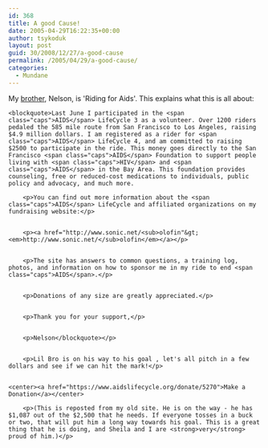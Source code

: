 ```yaml
---
id: 368
title: A good Cause!
date: 2005-04-29T16:22:35+00:00
author: tsykoduk
layout: post
guid: 30/2008/12/27/a-good-cause
permalink: /2005/04/29/a-good-cause/
categories:
  - Mundane
---
```

<p>My <a href="http://noctrine.blogspot.com">brother</a>, Nelson, is 'Riding for Aids'. This explains what this is all about:</p>


	<blockquote>Last June I participated in the <span class="caps">AIDS</span> LifeCycle 3 as a volunteer. Over 1200 riders pedaled the 585 mile route from San Francisco to Los Angeles, raising $4.9 million dollars. I am registered as a rider for <span class="caps">AIDS</span> LifeCycle 4, and am committed to raising $2500 to participate in the ride. This money goes directly to the San Francisco <span class="caps">AIDS</span> Foundation to support people living with <span class="caps">HIV</span> and <span class="caps">AIDS</span> in the Bay Area. This foundation provides counseling, free or reduced-cost medications to individuals, public policy and advocacy, and much more.

		<p>You can find out more information about the <span class="caps">AIDS</span> LifeCycle and affiliated organizations on my fundraising website:</p>


		<p><a href="http://www.sonic.net/<sub>olofin"&gt;<em>http://www.sonic.net/</sub>olofin</em></a></p>


		<p>The site has answers to common questions, a training log, photos, and information on how to sponsor me in my ride to end <span class="caps">AIDS</span>.</p>


		<p>Donations of any size are greatly appreciated.</p>


		<p>Thank you for your support,</p>


		<p>Nelson</blockquote></p>


		<p>Lil Bro is on his way to his goal , let's all pitch in a few dollars and see if we can hit the mark!</p>


	<center><a href="https://www.aidslifecycle.org/donate/5270">Make a Donation</a></center>

		<p>(This is reposted from my old site. He is on the way - he has $1,087 out of the $2,500 that he needs. If everyone tosses in a buck or two, that will put him a long way towards his goal. This is a great thing that he is doing, and Sheila and I are <strong>very</strong> proud of him.)</p>